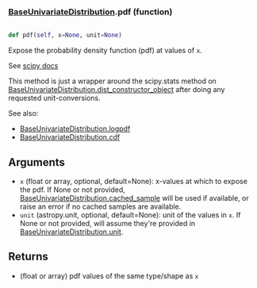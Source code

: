 ### [BaseUnivariateDistribution](BaseUnivariateDistribution.md).pdf (function)


```py

def pdf(self, x=None, unit=None)

```



Expose the probability density function (pdf) at values of `x`.

See [scipy docs](https://docs.scipy.org/doc/scipy/reference/generated/scipy.stats.rv_continuous.pdf.html)

This method is just a wrapper around the scipy.stats method on
[BaseUnivariateDistribution.dist_constructor_object](BaseUnivariateDistribution.dist_constructor_object.md) after doing any requested unit-conversions.

See also:
* [BaseUnivariateDistribution.logpdf](BaseUnivariateDistribution.logpdf.md)
* [BaseUnivariateDistribution.cdf](BaseUnivariateDistribution.cdf.md)

Arguments
----------
* `x` (float or array, optional, default=None): x-values at which to
    expose the pdf.  If None or not provided, [BaseUnivariateDistribution.cached_sample](BaseUnivariateDistribution.cached_sample.md)
    will be used if available, or raise an error if no cached samples
    are available.
* `unit` (astropy.unit, optional, default=None): unit of the values
    in `x`.  If None or not provided, will assume they're provided in
    [BaseUnivariateDistribution.unit](BaseUnivariateDistribution.unit.md).

Returns
---------
* (float or array) pdf values of the same type/shape as `x`

